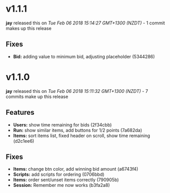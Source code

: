 
<!---
<div data-major="1" data-minor="1" data-patch="1" data-commit="5344286" class="release-body commit">
-->

# v1.1.1
**jay** released this on *Tue Feb 06 2018 15:14:27 GMT+1300 (NZDT)* - 1 commit makes up this release

## Fixes
* **Bid:** adding value to minimum bid, adjusting placeholder (5344286)



<!---
<div data-major="1" data-minor="1" data-patch="0" data-commit="2f34cbb" class="release-body commit">
-->

# v1.1.0
**jay** released this on *Tue Feb 06 2018 15:11:32 GMT+1300 (NZDT)* - 7 commits make up this release

## Features
* **Users:** show time remaining for bids (2f34cbb)
* **Run:** show similar items, add buttons for 1/2 points (7a682da)
* **Items:** sort items list, fixed header on scroll, show time remaining (d2c1ee6)


## Fixes
* **Items:** change btn color, add winning bid amount (a6743f4)
* **Scripts:** add scripts for ordering (0706bbd)
* **Items:** order sent/unset items correctly (790905b)
* **Session:** Remember me now works (b3fa2a8)


